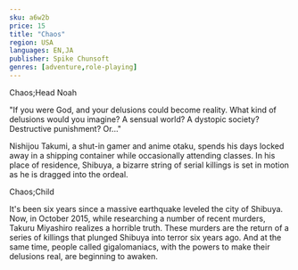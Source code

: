 ```yaml
---
sku: a6w2b
price: 15
title: "Chaos"
region: USA
languages: EN,JA
publisher: Spike Chunsoft
genres: [adventure,role-playing]
---
```

 Chaos;Head Noah

&quot;If you were God, and your delusions could become reality. What kind of delusions would you imagine? A sensual world? A dystopic society? Destructive punishment? Or...&quot;

Nishijou Takumi, a shut-in gamer and anime otaku, spends his days locked away in a shipping container while occasionally attending classes. In his place of residence, Shibuya, a bizarre string of serial killings is set in motion as he is dragged into the ordeal.

Chaos;Child

It's been six years since a massive earthquake leveled the city of Shibuya. Now, in October 2015, while researching a number of recent murders, Takuru Miyashiro realizes a horrible truth. These murders are the return of a series of killings that plunged Shibuya into terror six years ago. And at the same time, people called gigalomaniacs, with the powers to make their delusions real, are beginning to awaken.